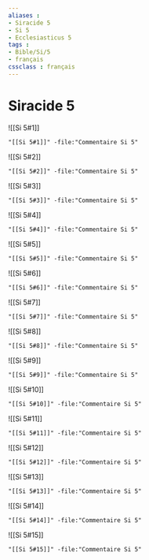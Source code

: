 ```yaml
---
aliases : 
- Siracide 5
- Si 5
- Ecclesiasticus 5
tags : 
- Bible/Si/5
- français
cssclass : français
---
```


# Siracide 5

![[Si 5#1]]

```query
"[[Si 5#1]]" -file:"Commentaire Si 5"
```

![[Si 5#2]]

```query
"[[Si 5#2]]" -file:"Commentaire Si 5"
```

![[Si 5#3]]

```query
"[[Si 5#3]]" -file:"Commentaire Si 5"
```

![[Si 5#4]]

```query
"[[Si 5#4]]" -file:"Commentaire Si 5"
```

![[Si 5#5]]

```query
"[[Si 5#5]]" -file:"Commentaire Si 5"
```

![[Si 5#6]]

```query
"[[Si 5#6]]" -file:"Commentaire Si 5"
```

![[Si 5#7]]

```query
"[[Si 5#7]]" -file:"Commentaire Si 5"
```

![[Si 5#8]]

```query
"[[Si 5#8]]" -file:"Commentaire Si 5"
```

![[Si 5#9]]

```query
"[[Si 5#9]]" -file:"Commentaire Si 5"
```

![[Si 5#10]]

```query
"[[Si 5#10]]" -file:"Commentaire Si 5"
```

![[Si 5#11]]

```query
"[[Si 5#11]]" -file:"Commentaire Si 5"
```

![[Si 5#12]]

```query
"[[Si 5#12]]" -file:"Commentaire Si 5"
```

![[Si 5#13]]

```query
"[[Si 5#13]]" -file:"Commentaire Si 5"
```

![[Si 5#14]]

```query
"[[Si 5#14]]" -file:"Commentaire Si 5"
```

![[Si 5#15]]

```query
"[[Si 5#15]]" -file:"Commentaire Si 5"
```

